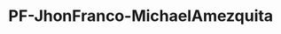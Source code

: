 # PF-JhonFranco-MichaelAmezquita
<!DOCTYPE html>
<html lang="en">
<head>
    <meta charset="UTF-8">
    <meta http-equiv="X-UA-Compatible" content="IE=edge">
    <meta name="viewport" content="width=device-width, initial-scale=1.0">
    <title>Hojas de vida</title>
    <link rel="stylesheet" href="./html/imagen-pestaña"></link>
</head>
    
<body>
    

</body>
</html>